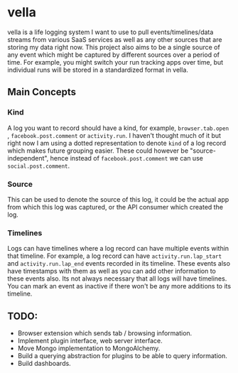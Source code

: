 vella
=====

vella is a life logging system I want to use to pull events/timelines/data
streams from various SaaS services as well as any other sources that are
storing my data right now. This project also aims to be a single source of
any event which might be captured by different sources over a period of time.
For example, you might switch your run tracking apps over time, but individual
runs will be stored in a standardized format in vella.

Main Concepts
-------------

### Kind

A log you want to record should have a kind, for example, `browser.tab.open`
, `facebook.post.comment` or `activity.run`. I haven't thought much of it but
right now I am using a dotted representation to denote `kind` of a log record which makes future grouping easier. These could however be "source-independent", hence instead
of `facebook.post.comment` we can use `social.post.comment`.

### Source

This can be used to denote the source of this log, it could be the actual
app from which this log was captured, or the API consumer which created the
log.

### Timelines

Logs can have timelines where a log record can have multiple events within
that timeline. For example, a log record can have `activity.run.lap_start`
and `activity.run.lap_end` events recorded in its timeline. These events also
have timestamps with them as well as you can add other information to these
events also.
Its not always necessary that all logs will have timelines. You can mark an
event as inactive if there won't be any more additions to its timeline.


TODO:
-----

 * Browser extension which sends tab / browsing information.
 * Implement plugin interface, web server interface.
 * Move Mongo implementation to MongoAlchemy.
 * Build a querying abstraction for plugins to be able to query information.
 * Build dashboards.
